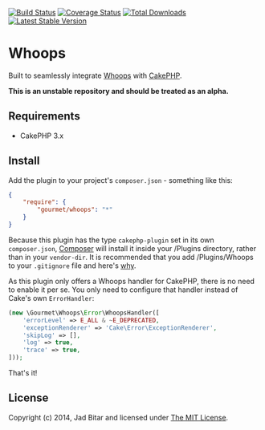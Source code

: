 [![Build Status](https://travis-ci.org/PLUGIN_USER/whoops.png?branch=master)](https://travis-ci.org/PLUGIN_USER/whoops) [![Coverage Status](https://coveralls.io/repos/PLUGIN_USER/whoops/badge.png?branch=master)](https://coveralls.io/r/PLUGIN_USER/whoops?branch=master) [![Total Downloads](https://poser.pugx.org/PLUGIN_USER/whoops/d/total.png)](https://packagist.org/packages/PLUGIN_USER/whoops) [![Latest Stable Version](https://poser.pugx.org/PLUGIN_USER/whoops/v/stable.png)](https://packagist.org/packages/PLUGIN_USER/whoops)

# Whoops

Built to seamlessly integrate [Whoops][whoops] with [CakePHP][cakephp].

__This is an unstable repository and should be treated as an alpha.__

## Requirements

* CakePHP 3.x

## Install

Add the plugin to your project's `composer.json` - something like this:

```json
{
	"require": {
		"gourmet/whoops": "*"
	}
}
```

Because this plugin has the type `cakephp-plugin` set in its own `composer.json`,
[Composer][composer] will install it inside your /Plugins directory, rather than
in your `vendor-dir`. It is recommended that you add /Plugins/Whoops to your
`.gitignore` file and here's [why][composer:ignore].

As this plugin only offers a Whoops handler for CakePHP, there is no need to
enable it per se. You only need to configure that handler instead of Cake's own
`ErrorHandler`:

```php
(new \Gourmet\Whoops\Error\WhoopsHandler([
    'errorLevel' => E_ALL & ~E_DEPRECATED,
    'exceptionRenderer' => 'Cake\Error\ExceptionRenderer',
    'skipLog' => [],
    'log' => true,
    'trace' => true,
]));
```

That's it!

## License

Copyright (c) 2014, Jad Bitar and licensed under [The MIT License][mit].

[cakephp]:http://cakephp.org
[composer]:http://getcomposer.org
[composer:ignore]:http://getcomposer.org/doc/faqs/should-i-commit-the-dependencies-in-my-vendor-directory.md
[mit]:http://www.opensource.org/licenses/mit-license.php
[whoops]:http://filp.github.io/whoops/
